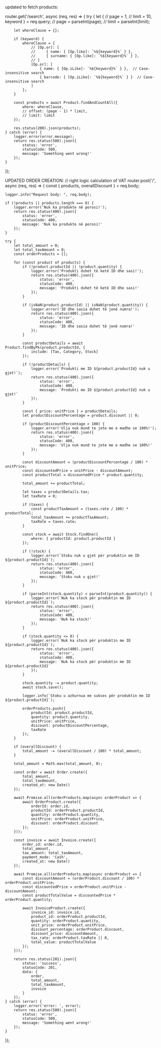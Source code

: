 updated to fetch products:

router.get('/search', async (req, res) => {
    try {
        let { 
            // page = 1, 
            // limit = 10, 
            keyword 
        } = req.query;
        // page = parseInt(page);
        // limit = parseInt(limit);

        let whereClause = {};

        if (keyword) {
            whereClause = {
                // [Op.or]: [
                //     { name: { [Op.like]: `%${keyword}%` } },
                //     { surname: { [Op.like]: `%${keyword}%` } },
                // ]
                [Op.or]: [
                    { name: { [Op.iLike]: `%${keyword}%` } },  // Case-insensitive search
                    { barcode: { [Op.iLike]: `%${keyword}%` } }  // Case-insensitive search
                ]
            };
        }

        const products = await Product.findAndCountAll({
            where: whereClause,
            // offset: (page - 1) * limit,
            // limit: limit
        });

        res.status(200).json(products);
    } catch (error) {
        logger.error(error.message);
        return res.status(500).json({
            status: 'error',
            statusCode: 500,
            message: 'Something went wrong!'
        });
    }
});



UPDATED ORDER CREATION:
// right logic calculation of VAT
router.post('/', async (req, res) => {
    const { products, overallDiscount } = req.body;

    logger.info("Request body: ", req.body);

    if (!products || products.length === 0) {
        logger.error('Nuk ka produkte në porosi!');
        return res.status(400).json({
            status: 'error',
            statusCode: 400,
            message: 'Nuk ka produkte në porosi!'
        });
    } 

    try {
        let total_amount = 0;
        let total_taxAmount = 0;
        const orderProducts = [];

        for (const product of products) {
            if (!product.productId || !product.quantity) {
                logger.error('Produkti duhet të ketë ID dhe sasi!');
                return res.status(400).json({
                    status: 'error',
                    statusCode: 400,
                    message: 'Produkti duhet të ketë ID dhe sasi!'
                });
            }

            if (isNaN(product.productId) || isNaN(product.quantity)) {
                logger.error('ID dhe sasia duhet të jenë numra!');
                return res.status(400).json({
                    status: 'error',
                    statusCode: 400,
                    message: 'ID dhe sasia duhet të jenë numra!'
                });
            }

            const productDetails = await Product.findByPk(product.productId, {
                include: [Tax, Category, Stock]
            });

            if (!productDetails) {
                logger.error(`Produkti me ID ${product.productId} nuk u gjet!`);
                return res.status(400).json({
                    status: 'error',
                    statusCode: 400,
                    message: `Produkti me ID ${product.productId} nuk u gjet!`
                });
            }

            const { price: unitPrice } = productDetails;
            let productDiscountPercentage = product.discount || 0;

            if (productDiscountPercentage > 100) {
                logger.error('Ulja nuk mund te jete me e madhe se 100%!');
                return res.status(400).json({
                    status: 'error',
                    statusCode: 400,
                    message: 'Ulja nuk mund te jete me e madhe se 100%!'
                });
            }

            const discountAmount = (productDiscountPercentage / 100) * unitPrice;
            const discountedPrice = unitPrice - discountAmount;
            const productTotal = discountedPrice * product.quantity;

            total_amount += productTotal;

            let taxes = productDetails.tax;
            let taxRate = 0;

            if (taxes) {
                const productTaxAmount = (taxes.rate / 100) * productTotal;
                total_taxAmount += productTaxAmount;
                taxRate = taxes.rate;
            }

            const stock = await Stock.findOne({
                where: { productId: product.productId }
            });

            if (!stock) {
                logger.error(`Stoku nuk u gjet për produktin me ID ${product.productId}`);
                return res.status(400).json({
                    status: 'error',
                    statusCode: 400,
                    message: 'Stoku nuk u gjet!'
                });
            }

            if (parseInt(stock.quantity) < parseInt(product.quantity)) {
                logger.error(`Nuk ka stock për produktin me ID ${product.productId}`);
                return res.status(400).json({
                    status: 'error',
                    statusCode: 400,
                    message: 'Nuk ka stock!'
                });
            }

            if (stock.quantity <= 0) {
                logger.error(`Nuk ka stock për produktin me ID ${product.productId}`);
                return res.status(400).json({
                    status: 'error',
                    statusCode: 400,
                    message: `Nuk ka stock për produktin me ID ${product.productId}`
                });
            }

            stock.quantity -= product.quantity;
            await stock.save();

            logger.info(`Stoku u azhurnua me sukses për produktin me ID ${product.productId}`);

            orderProducts.push({
                productId: product.productId,
                quantity: product.quantity,
                unitPrice: unitPrice,
                discount: productDiscountPercentage,
                taxRate 
            });
        }

        if (overallDiscount) {
            total_amount -= (overallDiscount / 100) * total_amount;
        }

        total_amount = Math.max(total_amount, 0);

        const order = await Order.create({
            total_amount,
            total_taxAmount,
            created_at: new Date()
        });

        await Promise.all(orderProducts.map(async orderProduct => {
            await OrderProduct.create({
                orderId: order.id,
                productId: orderProduct.productId,
                quantity: orderProduct.quantity,
                unitPrice: orderProduct.unitPrice,
                discount: orderProduct.discount
            });
        }));

        const invoice = await Invoice.create({
            order_id: order.id,
            total_amount,
            tax_amount: total_taxAmount,
            payment_mode: 'Cash',
            created_at: new Date()
        });

        await Promise.all(orderProducts.map(async orderProduct => {
            const discountAmount = (orderProduct.discount / 100) * orderProduct.unitPrice;
            const discountedPrice = orderProduct.unitPrice - discountAmount;
            const productTotalValue = discountedPrice * orderProduct.quantity;

            await InvoiceProduct.create({
                invoice_id: invoice.id,
                product_id: orderProduct.productId,
                quantity: orderProduct.quantity,
                unit_price: orderProduct.unitPrice,
                discount_percentage: orderProduct.discount,
                discount_price: discountAmount,
                tax_rate: orderProduct.taxRate || 0,
                total_value: productTotalValue
            });
        }));

        return res.status(201).json({
            status: 'success',
            statusCode: 201,
            data: {
                order,
                total_amount,
                total_taxAmount,
                invoice
            }
        });
    } catch (error) {
        logger.error('error: ', error);
        return res.status(500).json({
            status: 'error',
            statusCode: 500,
            message: 'Something went wrong!'    
        });
    }
});
